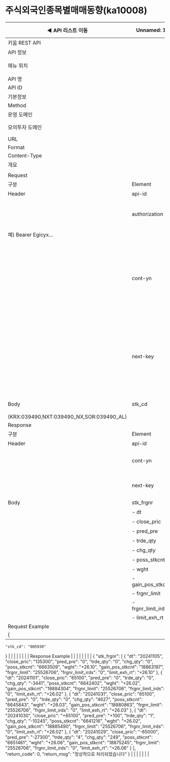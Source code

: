 # 주식외국인종목별매매동향(ka10008)

| ◀ API 리스트 이동 | Unnamed: 1 | Unnamed: 2 | Unnamed: 3 | Unnamed: 4 | Unnamed: 5 | Unnamed: 6 |
| --- | --- | --- | --- | --- | --- | --- |
| 키움 REST API |  |  |  |  |  |  |
| API 정보 |  |  |  |  |  |  |
| 메뉴 위치 |  | 국내주식 > 기관/외국인 > 주식외국인종목별매매동향(ka10008) |  |  |  |  |
| API 명 |  | 주식외국인종목별매매동향 |  |  |  |  |
| API ID |  | ka10008 |  |  |  |  |
| 기본정보 |  |  |  |  |  |  |
| Method |  | POST |  |  |  |  |
| 운영 도메인 |  | https://api.kiwoom.com |  |  |  |  |
| 모의투자 도메인 |  | https://mockapi.kiwoom.com(KRX만 지원가능) |  |  |  |  |
| URL |  | /api/dostk/frgnistt |  |  |  |  |
| Format |  | JSON |  |  |  |  |
| Content-Type |  | application/json;charset=UTF-8 |  |  |  |  |
| 개요 |  |  |  |  |  |  |
|  |  |  |  |  |  |  |
| Request |  |  |  |  |  |  |
| 구분 | Element | 한글명 | Type | Required | Length | Description |
| Header | api-id | TR명 | String | Y | 10 |  |
|  | authorization | 접근토큰 | String | Y | 1000 | 토큰 지정시 토큰타입("Bearer") 붙혀서 호출 
 예) Bearer Egicyx... |
|  | cont-yn | 연속조회여부 | String | N | 1 | 응답 Header의 연속조회여부값이 Y일 경우 다음데이터 요청시 응답 Header의 cont-yn값 세팅 |
|  | next-key | 연속조회키 | String | N | 50 | 응답 Header의 연속조회여부값이 Y일 경우 다음데이터 요청시 응답 Header의 next-key값 세팅 |
| Body | stk_cd | 종목코드 | String | Y | 20 | 거래소별 종목코드
(KRX:039490,NXT:039490_NX,SOR:039490_AL) |
| Response |  |  |  |  |  |  |
| 구분 | Element | 한글명 | Type | Required | Length | Description |
| Header | api-id | TR명 | String | Y | 10 |  |
|  | cont-yn | 연속조회여부 | String | N | 1 | 다음 데이터가 있을시 Y값 전달 |
|  | next-key | 연속조회키 | String | N | 50 | 다음 데이터가 있을시 다음 키값 전달 |
| Body | stk_frgnr | 주식외국인 | LIST | N |  |  |
|  | - dt | 일자 | String | N | 20 |  |
|  | - close_pric | 종가 | String | N | 20 |  |
|  | - pred_pre | 전일대비 | String | N | 20 |  |
|  | - trde_qty | 거래량 | String | N | 20 |  |
|  | - chg_qty | 변동수량 | String | N | 20 |  |
|  | - poss_stkcnt | 보유주식수 | String | N | 20 |  |
|  | - wght | 비중 | String | N | 20 |  |
|  | - gain_pos_stkcnt | 취득가능주식수 | String | N | 20 |  |
|  | - frgnr_limit | 외국인한도 | String | N | 20 |  |
|  | - frgnr_limit_irds | 외국인한도증감 | String | N | 20 |  |
|  | - limit_exh_rt | 한도소진률 | String | N | 20 |  |
| Request Example |  |  |  |  |  |  |
| {
    "stk_cd": "005930"
} |  |  |  |  |  |  |
| Response Example |  |  |  |  |  |  |
| {
    "stk_frgnr": [
        {
            "dt": "20241105",
            "close_pric": "135300",
            "pred_pre": "0",
            "trde_qty": "0",
            "chg_qty": "0",
            "poss_stkcnt": "6663509",
            "wght": "+26.10",
            "gain_pos_stkcnt": "18863197",
            "frgnr_limit": "25526706",
            "frgnr_limit_irds": "0",
            "limit_exh_rt": "+26.10"
        },
        {
            "dt": "20241101",
            "close_pric": "65100",
            "pred_pre": "0",
            "trde_qty": "0",
            "chg_qty": "-3441",
            "poss_stkcnt": "6642402",
            "wght": "+26.02",
            "gain_pos_stkcnt": "18884304",
            "frgnr_limit": "25526706",
            "frgnr_limit_irds": "0",
            "limit_exh_rt": "+26.02"
        },
        {
            "dt": "20241031",
            "close_pric": "65100",
            "pred_pre": "0",
            "trde_qty": "0",
            "chg_qty": "4627",
            "poss_stkcnt": "6645843",
            "wght": "+26.03",
            "gain_pos_stkcnt": "18880863",
            "frgnr_limit": "25526706",
            "frgnr_limit_irds": "0",
            "limit_exh_rt": "+26.03"
        },
        {
            "dt": "20241030",
            "close_pric": "+65100",
            "pred_pre": "+100",
            "trde_qty": "1",
            "chg_qty": "-10245",
            "poss_stkcnt": "6641216",
            "wght": "+26.02",
            "gain_pos_stkcnt": "18885490",
            "frgnr_limit": "25526706",
            "frgnr_limit_irds": "0",
            "limit_exh_rt": "+26.02"
        },
        {
            "dt": "20241029",
            "close_pric": "-65000",
            "pred_pre": "-27300",
            "trde_qty": "4",
            "chg_qty": "249",
            "poss_stkcnt": "6651461",
            "wght": "+26.06",
            "gain_pos_stkcnt": "18875245",
            "frgnr_limit": "25526706",
            "frgnr_limit_irds": "0",
            "limit_exh_rt": "+26.06"
        }
    ],
    "return_code": 0,
    "return_msg": "정상적으로 처리되었습니다"
} |  |  |  |  |  |  |
